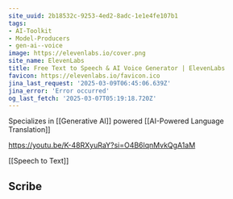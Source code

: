 ```yaml
---
site_uuid: 2b18532c-9253-4ed2-8adc-1e1e4fe107b1
tags:
- AI-Toolkit
- Model-Producers
- gen-ai--voice
image: https://elevenlabs.io/cover.png
site_name: ElevenLabs
title: Free Text to Speech & AI Voice Generator | ElevenLabs
favicon: https://elevenlabs.io/favicon.ico
jina_last_request: '2025-03-09T06:45:06.639Z'
jina_error: 'Error occurred'
og_last_fetch: '2025-03-07T05:19:18.720Z'
---
```

Specializes in [[Generative AI]] powered [[AI-Powered Language Translation]]

https://youtu.be/K-48RXyuRaY?si=O4B6lqnMvkQgA1aM

[[Speech to Text]]

## Scribe
